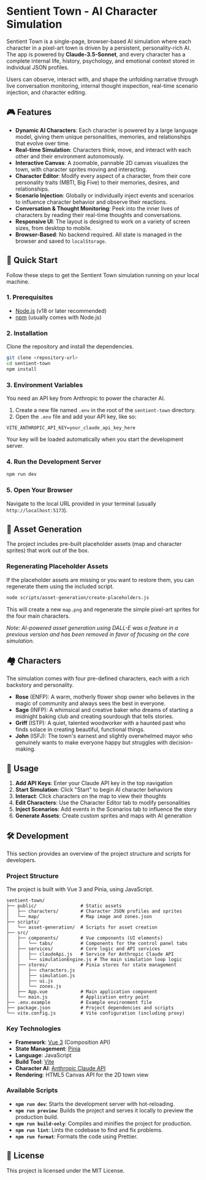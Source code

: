 # Sentient Town - AI Character Simulation

Sentient Town is a single-page, browser-based AI simulation where each character in a pixel-art town is driven by a persistent, personality-rich AI. The app is powered by **Claude-3.5-Sonnet**, and every character has a complete internal life, history, psychology, and emotional context stored in individual JSON profiles.

Users can observe, interact with, and shape the unfolding narrative through live conversation monitoring, internal thought inspection, real-time scenario injection, and character editing.

## 🎮 Features

- **Dynamic AI Characters**: Each character is powered by a large language model, giving them unique personalities, memories, and relationships that evolve over time.
- **Real-time Simulation**: Characters think, move, and interact with each other and their environment autonomously.
- **Interactive Canvas**: A zoomable, pannable 2D canvas visualizes the town, with character sprites moving and interacting.
- **Character Editor**: Modify every aspect of a character, from their core personality traits (MBTI, Big Five) to their memories, desires, and relationships.
- **Scenario Injection**: Globally or individually inject events and scenarios to influence character behavior and observe their reactions.
- **Conversation & Thought Monitoring**: Peek into the inner lives of characters by reading their real-time thoughts and conversations.
- **Responsive UI**: The layout is designed to work on a variety of screen sizes, from desktop to mobile.
- **Browser-Based**: No backend required. All state is managed in the browser and saved to `localStorage`.

## 🚀 Quick Start

Follow these steps to get the Sentient Town simulation running on your local machine.

### 1. Prerequisites
- [Node.js](https://nodejs.org/) (v18 or later recommended)
- [npm](https://www.npmjs.com/) (usually comes with Node.js)

### 2. Installation
Clone the repository and install the dependencies.
```sh
git clone <repository-url>
cd sentient-town
npm install
```

### 3. Environment Variables
You need an API key from Anthropic to power the character AI.

1.  Create a new file named `.env` in the root of the `sentient-town` directory.
2.  Open the `.env` file and add your API key, like so:

```env
VITE_ANTHROPIC_API_KEY=your_claude_api_key_here
```

Your key will be loaded automatically when you start the development server.

### 4. Run the Development Server
```sh
npm run dev
```

### 5. Open Your Browser
Navigate to the local URL provided in your terminal (usually `http://localhost:5173`).

## 🎨 Asset Generation

The project includes pre-built placeholder assets (map and character sprites) that work out of the box.

### Regenerating Placeholder Assets
If the placeholder assets are missing or you want to restore them, you can regenerate them using the included script.
```sh
node scripts/asset-generation/create-placeholders.js
```
This will create a new `map.png` and regenerate the simple pixel-art sprites for the four main characters.

*Note: AI-powered asset generation using DALL-E was a feature in a previous version and has been removed in favor of focusing on the core simulation.*

## 🏘️ Characters

The simulation comes with four pre-defined characters, each with a rich backstory and personality.

-   **Rose** (ENFP): A warm, motherly flower shop owner who believes in the magic of community and always sees the best in everyone.
-   **Sage** (INFP): A whimsical and creative baker who dreams of starting a midnight baking club and creating sourdough that tells stories.
-   **Griff** (ISTP): A quiet, talented woodworker with a haunted past who finds solace in creating beautiful, functional things.
-   **John** (ISFJ): The town's earnest and slightly overwhelmed mayor who genuinely wants to make everyone happy but struggles with decision-making.

## 🎯 Usage

1. **Add API Keys**: Enter your Claude API key in the top navigation
2. **Start Simulation**: Click "Start" to begin AI character behaviors
3. **Interact**: Click characters on the map to view their thoughts
4. **Edit Characters**: Use the Character Editor tab to modify personalities
5. **Inject Scenarios**: Add events in the Scenarios tab to influence the story
6. **Generate Assets**: Create custom sprites and maps with AI generation

## 🛠️ Development

This section provides an overview of the project structure and scripts for developers.

### Project Structure
The project is built with Vue 3 and Pinia, using JavaScript.

```
sentient-town/
├── public/                # Static assets
│   ├── characters/        # Character JSON profiles and sprites
│   └── map/               # Map image and zones.json
├── scripts/
│   └── asset-generation/  # Scripts for asset creation
├── src/
│   ├── components/        # Vue components (UI elements)
│   │   └── tabs/          # Components for the control panel tabs
│   ├── services/          # Core logic and API services
│   │   ├── claudeApi.js   # Service for Anthropic Claude API
│   │   └── simulationEngine.js # The main simulation loop logic
│   ├── stores/            # Pinia stores for state management
│   │   ├── characters.js
│   │   ├── simulation.js
│   │   ├── ui.js
│   │   └── zones.js
│   ├── App.vue            # Main application component
│   └── main.js            # Application entry point
├── .env.example           # Example environment file
├── package.json           # Project dependencies and scripts
└── vite.config.js         # Vite configuration (including proxy)
```

### Key Technologies
-   **Framework**: [Vue 3](https://vuejs.org/) (Composition API)
-   **State Management**: [Pinia](https://pinia.vuejs.org/)
-   **Language**: JavaScript
-   **Build Tool**: [Vite](https://vitejs.dev/)
-   **Character AI**: [Anthropic Claude API](https://www.anthropic.com/claude)
-   **Rendering**: HTML5 Canvas API for the 2D town view

### Available Scripts

-   **`npm run dev`**: Starts the development server with hot-reloading.
-   **`npm run preview`**: Builds the project and serves it locally to preview the production build.
-   **`npm run build-only`**: Compiles and minifies the project for production.
-   **`npm run lint`**: Lints the codebase to find and fix problems.
-   **`npm run format`**: Formats the code using Prettier.

## 📝 License

This project is licensed under the MIT License.
